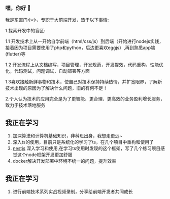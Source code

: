 ### 嘿，你好 👋

我是东直门小小，专职于大前端开发，热于以下事情:

1.探索开发中的盲区:

1.1 开发技术上从一开始自学前端（html/css/js）到后端（开始进行nodejs实践，接着因为项目需要使用了php和python，后边更喜欢eggjs）,再到熟悉app端(flutter)等

1.2 开发流程上从文档编写，项目管理，开发规范，开发提效，代码重构，性能优化，代码测试，问题调试，自动部署等方面

1.3喜欢接触新鲜事物和技术，使自己对技术保持持续热情，并扩宽眼界，了解新技术出现的原因为了解决什么问题，旧的有何不足！

2.个人认为技术的应用完全是为了更智能、更合理、更高效的业务盈利增长服务，致力于技术落地服务

## 我正在学习

1. 加深算法和计算机基础知识，非科班出身，我想走更远~
2. 深入ts的使用，目前只是系统化的学习了ts，在几个项目中重构和使用了
3. [nestjs](https://docs.nestjs.cn/) 深入学习和使用,在学习ts使用时发现的这个框架，写了几个练习项目感觉这个node框架开发更加舒服
4. docker解决开发部署中环境不统一的问题，提升效率

## 我正在学习

1. 进行前端技术系列实战视频录制，分享给前端开发者共同成长